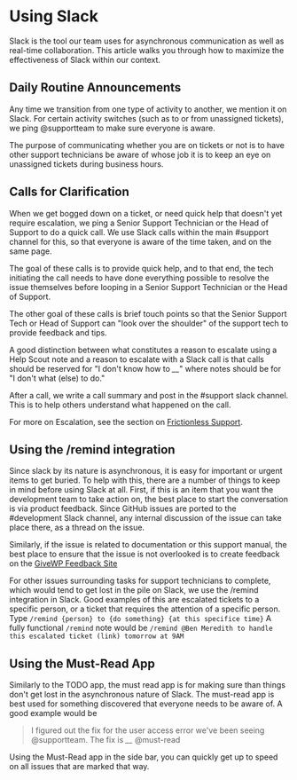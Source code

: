 # Using Slack

Slack is the tool our team uses for asynchronous communication as well as real-time collaboration. This article walks you through how to maximize the effectiveness of Slack within our context.

## Daily Routine Announcements

Any time we transition from one type of activity to another, we mention it on Slack. For certain activity switches \(such as to or from unassigned tickets\), we ping @supportteam to make sure everyone is aware.

The purpose of communicating whether you are on tickets or not is to have other support technicians be aware of whose job it is to keep an eye on unassigned tickets during business hours.

## Calls for Clarification

When we get bogged down on a ticket, or need quick help that doesn't yet require escalation, we ping a Senior Support Technician or the Head of Support to do a quick call. We use Slack calls within the main \#support channel for this, so that everyone is aware of the time taken, and on the same page.

The goal of these calls is to provide quick help, and to that end, the tech initiating the call needs to have done everything possible to resolve the issue themselves before looping in a Senior Support Technician or the Head of Support.

The other goal of these calls is brief touch points so that the Senior Support Tech or Head of Support can "look over the shoulder" of the support tech to provide feedback and tips.

A good distinction between what constitutes a reason to escalate using a Help Scout note and a reason to escalate with a Slack call is that calls should be reserved for "I don't know how to _\_\__" where notes should be for "I don't what \(else\) to do."

After a call, we write a call summary and post in the \#support slack channel. This is to help others understand what happened on the call.

For more on Escalation, see the section on [Frictionless Support](../principles-of-providing-excellent-support/frictionless-support.md).

## Using the /remind integration

Since slack by its nature is asynchronous, it is easy for important or urgent items to get buried. To help with this, there are a number of things to keep in mind before using Slack at all. First, if this is an item that you want the development team to take action on, the best place to start the conversation is via product feedback. Since GitHub issues are ported to the \#development Slack channel, any internal discussion of the issue can take place there, as a thread on the issue.

Similarly, if the issue is related to documentation or this support manual, the best place to ensure that the issue is not overlooked is to create feedback on the [GiveWP Feedback Site](https://feedback.givewp.com)

For other issues surrounding tasks for support technicians to complete, which would tend to get lost in the pile on Slack, we use the /remind integration in Slack. Good examples of this are escalated tickets to a specific person, or a ticket that requires the attention of a specific person. Type `/remind {person} to {do something} {at this specifice time}` A fully functional `/remind` note would be `/remind @Ben Meredith to handle this escalated ticket (link) tomorrow at 9AM`

## Using the Must-Read App

Similarly to the TODO app, the must read app is for making sure than things don't get lost in the asynchronous nature of Slack. The must-read app is best used for something discovered that everyone needs to be aware of. A good example would be

> I figured out the fix for the user access error we've been seeing @supportteam. The fix is _\_\__ @must-read

Using the Must-Read app in the side bar, you can quickly get up to speed on all issues that are marked that way.

